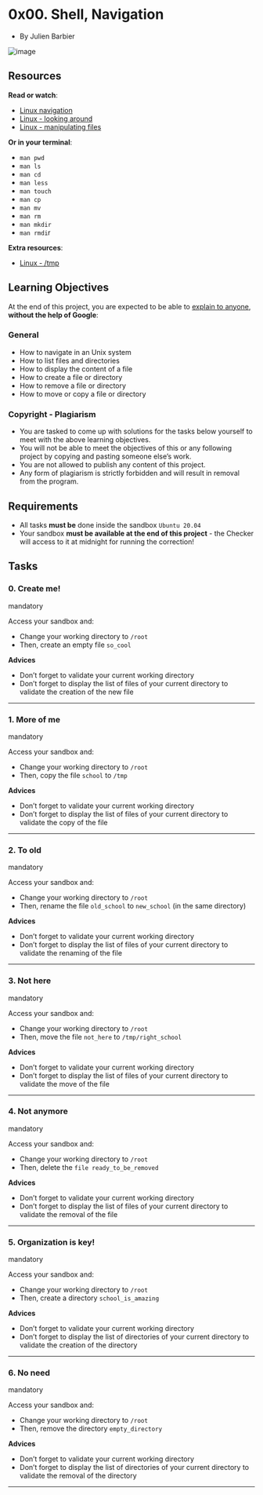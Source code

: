 0x00. Shell, Navigation
======================

-   By Julien Barbier

![image](https://user-images.githubusercontent.com/106776383/232293533-035a5b0a-0f3c-4761-9c59-1115633e134f.png)


Resources
---------

**Read or watch**:

-   [Linux navigation](https://intranet.alxswe.com/rltoken/wpsA1kZvIz5_aVkvXuKN5Q)
-   [Linux - looking around](https://intranet.alxswe.com/rltoken/q1dtRMnA99cyFF4ALjoX_w)
-   [Linux - manipulating files](https://intranet.alxswe.com/rltoken/t97eLJ6U-HwjZTe4QfxKdw)

**Or in your terminal**:

-   `man pwd`
-   `man ls`
-   `man cd`
-   `man less`
-   `man touch`
-   `man cp`
-   `man mv`
-   `man rm`
-   `man mkdir`
-   `man rmdi`r

**Extra resources**:

-   [Linux - /tmp](https://intranet.alxswe.com/rltoken/czGvASt_M8PW05Ubdp8EBw)

Learning Objectives
-------------------

At the end of this project, you are expected to be able to [explain to anyone](https://intranet.alxswe.com/rltoken/cbOGeLNvliyLR8bzoLGGiQ "explain to anyone"), **without the help of Google**:

### General

-   How to navigate in an Unix system
-   How to list files and directories
-   How to display the content of a file
-   How to create a file or directory
-   How to remove a file or directory
-   How to move or copy a file or directory

### Copyright - Plagiarism

-   You are tasked to come up with solutions for the tasks below yourself to meet with the above learning objectives.
-   You will not be able to meet the objectives of this or any following project by copying and pasting someone else’s work.
-   You are not allowed to publish any content of this project.
-   Any form of plagiarism is strictly forbidden and will result in removal from the program.

Requirements
------------

-   All tasks **must be** done inside the sandbox `Ubuntu 20.04`
-   Your sandbox **must be available at the end of this project** - the Checker will access to it at midnight for running the correction!



Tasks
-----

### 0. Create me!

mandatory

Access your sandbox and:

-   Change your working directory to `/root`
-   Then, create an empty file `so_cool`

**Advices**

-   Don’t forget to validate your current working directory
-   Don’t forget to display the list of files of your current directory to validate the creation of the new file

---

### 1. More of me

mandatory

Access your sandbox and:

-   Change your working directory to `/root`
-   Then, copy the file `school` to `/tmp`

**Advices**

-   Don’t forget to validate your current working directory
-   Don’t forget to display the list of files of your current directory to validate the copy of the file

---

### 2. To old

mandatory

Access your sandbox and:

-   Change your working directory to `/root`
-   Then, rename the file `old_school` to `new_school` (in the same directory)

**Advices**

-   Don’t forget to validate your current working directory
-   Don’t forget to display the list of files of your current directory to validate the renaming of the file

---

### 3. Not here

mandatory

Access your sandbox and:

-   Change your working directory to `/root`
-   Then, move the file `not_here` to `/tmp/right_school`

**Advices**

-   Don’t forget to validate your current working directory
-   Don’t forget to display the list of files of your current directory to validate the move of the file

---

### 4. Not anymore

mandatory

Access your sandbox and:

-   Change your working directory to `/root`
-   Then, delete the `file ready_to_be_removed`

**Advices**

-   Don’t forget to validate your current working directory
-   Don’t forget to display the list of files of your current directory to validate the removal of the file

---

### 5. Organization is key!

mandatory

Access your sandbox and:

-   Change your working directory to `/root`
-   Then, create a directory `school_is_amazing`

**Advices**

-   Don’t forget to validate your current working directory
-   Don’t forget to display the list of directories of your current directory to validate the creation of the directory

---

### 6. No need

mandatory

Access your sandbox and:

-   Change your working directory to `/root`
-   Then, remove the directory `empty_directory`

**Advices**

-   Don’t forget to validate your current working directory
-   Don’t forget to display the list of directories of your current directory to validate the removal of the directory
---
